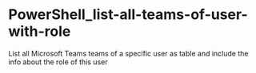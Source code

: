# PowerShell_list-all-teams-of-user-with-role
List all Microsoft Teams teams of a specific user as table and include the info about the role of this user
